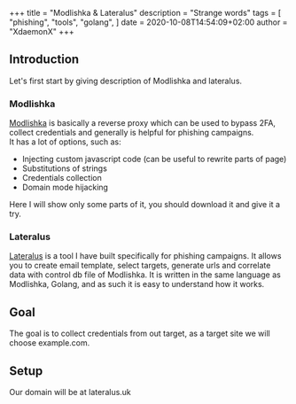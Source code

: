 +++
title = "Modlishka & Lateralus"
description = "Strange words"
tags = [
	"phishing",
	"tools",
	"golang",
]
date = 2020-10-08T14:54:09+02:00
author = "XdaemonX"
+++

## Introduction
Let's first start by giving description of Modlishka and lateralus.

### Modlishka
[Modlishka](https://github.com/drk1wi/Modlishka) is basically a reverse proxy which can be used to bypass 2FA, collect credentials and generally is helpful for phishing campaigns.  
It has a lot of options, such as:  
* Injecting custom javascript code (can be useful to rewrite parts of page) 
* Substitutions of strings
* Credentials collection
* Domain mode hijacking

Here I will show only some parts of it, you should download it and give it a try.

### Lateralus
[Lateralus](https://github.com/XdaemonX/lateralus) is a tool I have built specifically for phishing campaigns. It allows you to create email template, select targets, generate urls and correlate data with control db file of Modlishka. It is written in the same language as Modlishka, Golang, and as such it is easy to understand how it works.

## Goal
The goal is to collect credentials from out target, as a target site we will choose example.com.

## Setup
Our domain will be at lateralus.uk 
